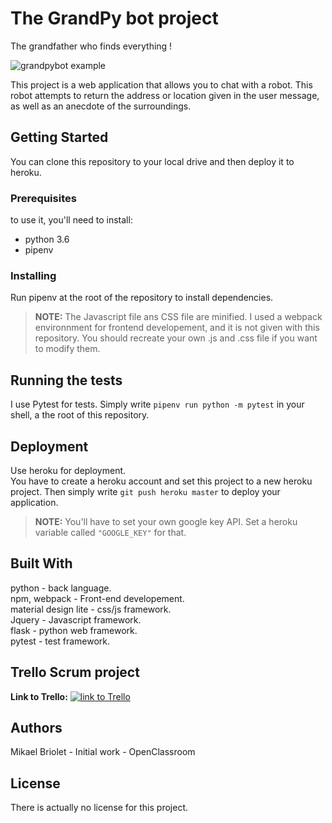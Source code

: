 # The GrandPy bot project

The grandfather who finds everything !

![grandpybot example](https://image.ibb.co/f0wfkU/grandpybot_example.jpg)

This project is a web application that allows you to chat with a robot. This robot attempts to return the address or location given in the user message, as well as an anecdote of the surroundings.

## Getting Started

You can clone this repository to your local drive and then deploy it to heroku.

### Prerequisites

to use it, you'll need to install:

- python 3.6
- pipenv

### Installing

Run pipenv at the root of the repository to install dependencies.

>**NOTE:** The Javascript file ans CSS file are minified. I used a webpack environnment for frontend developement, and it is not given with this repository. You should recreate your own .js and .css file if you want to modify them.

## Running the tests

I use Pytest for tests. Simply write ```pipenv run python -m pytest``` in your shell, a the root of this repository.

## Deployment

Use heroku for deployment.  
You have to create a heroku account and set this project to a new heroku project. Then simply write ```git push heroku master``` to deploy your application.  
>**NOTE:** You'll have to set your own google key API. Set a heroku variable called ```"GOOGLE_KEY"``` for that.

## Built With

python - back language.  
npm, webpack - Front-end developement.  
material design lite - css/js framework.  
Jquery - Javascript framework.  
flask - python web framework.  
pytest - test framework.  

## Trello Scrum project

**Link to Trello:**
[![link to Trello](https://image.ibb.co/mvESX9/trello.jpg)](https://trello.com/b/SMatrUZV/scrum-board)

## Authors

Mikael Briolet - Initial work - OpenClassroom

## License

There is actually no license for this project.
